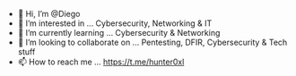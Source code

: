 



- 👋 Hi, I’m @Diego
- 👀 I’m interested in ... Cybersecurity, Networking & IT
- 🌱 I’m currently learning ... Cybersecurity & Networking
- 💞️ I’m looking to collaborate on ... Pentesting, DFIR, Cybersecurity & Tech stuff
- 📫 How to reach me ... https://t.me/hunter0xl

<!---
DiegoCalderonEscobar/DiegoCalderonEscobar is a ✨ special ✨ repository because its `README.md` (this file) appears on your GitHub profile.
You can click the Preview link to take a look at your changes.
--->
